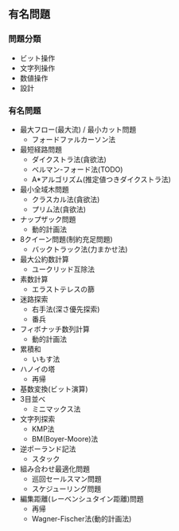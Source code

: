 ## 有名問題

### 問題分類

- ビット操作
- 文字列操作
- 数値操作
- 設計

### 有名問題

- 最大フロー(最大流) / 最小カット問題
  - フォードファルカーソン法
- 最短経路問題
  - ダイクストラ法(貪欲法)
  - ベルマン-フォード法(TODO)
  - A\*アルゴリズム(推定値つきダイクストラ法)
- 最小全域木問題
  - クラスカル法(貪欲法)
  - プリム法(貪欲法)
- ナップザック問題
  - 動的計画法
- 8クイーン問題(制約充足問題)
  - バックトラック法(力まかせ法)
- 最大公約数計算
  - ユークリッド互除法
- 素数計算
  - エラストテレスの篩
- 迷路探索
  - 右手法(深さ優先探索)
  - 番兵
- フィボナッチ数列計算
  - 動的計画法
- 累積和
  - いもす法
- ハノイの塔
  - 再帰
- 基数変換(ビット演算)
- 3目並べ
  - ミニマックス法
- 文字列探索
  - KMP法
  - BM(Boyer-Moore)法
- 逆ポーランド記法
  - スタック
- 組み合わせ最適化問題
  - 巡回セールスマン問題
  - スケジューリング問題
- 編集距離(レーベンシュタイン距離)問題
  - 再帰
  - Wagner-Fischer法(動的計画法)
